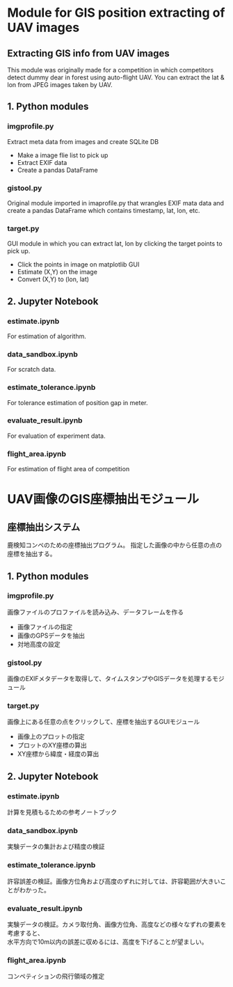 # Module for GIS position extracting of UAV images 
## Extracting GIS info from UAV images
This module was originally made for a competition in which
competitors detect dummy dear in forest using auto-flight UAV.
You can extract the lat & lon from JPEG images taken by UAV.

## 1. Python modules
### imgprofile.py
Extract meta data from images and create SQLite DB 
- Make a image flie list to pick up
- Extract EXIF data
- Create a pandas DataFrame

### gistool.py
Original module imported in imaprofile.py that wrangles EXIF mata data and create a pandas DataFrame
which contains timestamp, lat, lon, etc.

### target.py
GUI module in which you can extract lat, lon by clicking the target points to pick up. 
- Click the points in image on matplotlib GUI
- Estimate (X,Y) on the image
- Convert (X,Y) to (lon, lat)

## 2. Jupyter Notebook
### estimate.ipynb
For estimation of algorithm.

### data_sandbox.ipynb
For scratch data.

### estimate_tolerance.ipynb
For tolerance estimation of position gap in meter.

### evaluate_result.ipynb
For evaluation of experiment data.

### flight_area.ipynb
For estimation of flight area of competition


# UAV画像のGIS座標抽出モジュール
## 座標抽出システム
鹿検知コンペのための座標抽出プログラム。
指定した画像の中から任意の点の座標を抽出する。

## 1. Python modules
### imgprofile.py
画像ファイルのプロファイルを読み込み、データフレームを作る

- 画像ファイルの指定
- 画像のGPSデータを抽出
- 対地高度の設定

### gistool.py
画像のEXIFメタデータを取得して、タイムスタンプやGISデータを処理するモジュール

### target.py
画像上にある任意の点をクリックして、座標を抽出するGUIモジュール

- 画像上のプロットの指定
- プロットのXY座標の算出
- XY座標から緯度・経度の算出

## 2. Jupyter Notebook
### estimate.ipynb
計算を見積もるための参考ノートブック

### data_sandbox.ipynb
実験データの集計および精度の検証

### estimate_tolerance.ipynb
許容誤差の検証。画像方位角および高度のずれに対しては、許容範囲が大きいことがわかった。

### evaluate_result.ipynb
実験データの検証。カメラ取付角、画像方位角、高度などの様々なずれの要素を考慮すると、<br>
水平方向で10m以内の誤差に収めるには、高度を下げることが望ましい。

### flight_area.ipynb
コンペティションの飛行領域の推定


